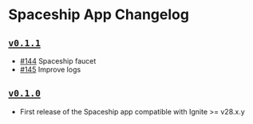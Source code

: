 # Spaceship App Changelog

## [`v0.1.1`](https://github.com/ignite/apps/releases/tag/spaceship/v0.1.1)

* [#144](https://github.com/ignite/apps/pull/144) Spaceship faucet
* [#145](https://github.com/ignite/apps/pull/145) Improve logs

## [`v0.1.0`](https://github.com/ignite/apps/releases/tag/spaceship/v0.1.0)

* First release of the Spaceship app compatible with Ignite >= v28.x.y
